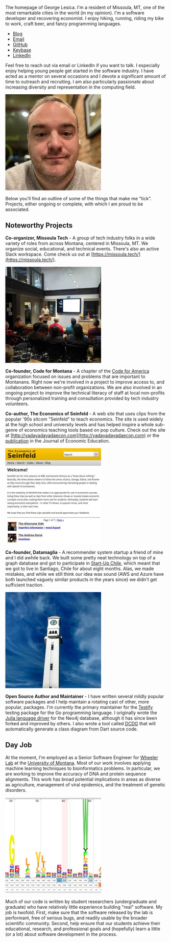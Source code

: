 The homepage of George Lesica. I'm a resident of Missoula, MT, one of the most remarkable cities in
the world (in my opinion). I'm a software developer and recovering economist. I enjoy hiking,
running, riding my bike to work, craft beer, and fancy programming languages.

  - [Blog](http://goto10line.net/)
  - [Email](mailto:george@lesica.com)
  - [GitHub](https://github.com/glesica)
  - [Keybase](https://keybase.io/glesica)
  - [LinkedIn](https://www.linkedin.com/in/george-lesica)

Feel free to reach out via email or LinkedIn if you want to talk. I especially enjoy helping young
people get started in the software industry. I have acted as a mentor on several occasions and I
devote a significant amount of time to outreach and recruiting. I am also particularly passionate
about increasing diversity and representation in the computing field.

![Self portrait looking quizzical](headshot.jpg)

Below you'll find an outline of some of the things that make me "tick". Projects, either ongoing or
complete, with which I am proud to be associated.

## Noteworthy Projects

**Co-organizer, Missoula Tech** - A group of tech industry folks in a wide variety of roles from
across Montana, centered in Missoula, MT. We organize social, educational, and technical events.
There's also an active Slack workspace. Come check us out at
[https://missoula.tech/](https://missoula.tech/).

![A Missoula Tech meetup](missoula-tech.jpg)

**Co-founder, Code for Montana** - A chapter of the [Code for
America](https://www.codeforamerica.org/) organization focused on issues and problems that are
important to Montanans. Right now we're involved in a project to improve access to, and collaboration
between non-profit organizations. We are also involved in an ongoing project to improve the
technical literacy of staff at local non-profits through personalized training and consultation
provided by tech industry volunteers.

**Co-author, The Economics of Seinfeld** - A web site that uses clips from the popular '90s sitcom
"Seinfeld" to teach economics. The site is used widely at the high school and university levels and
has helped inspire a whole sub-genre of economics teaching tools based on pop culture. Check out
the site at [http://yadayadayadaecon.com](http://yadayadayadaecon.com) or the
[publication](https://econpapers.repec.org/article/tafjeduce/v_3a42_3ay_3a2011_3ai_3a3_3ap_3a317-318.htm)
in the Journal of Economic Education.

![The Economics of Seinfeld](seinfeld.jpg)

**Co-founder, Datamaglia** - A recommender system startup a friend of mine and I did awhile back. We
built some pretty neat technology on top of a graph database and got to participate in [Start-Up
Chile](https://www.startupchile.org), which meant that we got to live in Santiago, Chile for about
eight months. Alas, we made mistakes, and while we still think our idea was sound (AWS and Azure
have both launched vaguely similar products in the years since) we didn't get sufficient traction.

![At the university in Concepcion, Chile](concepcion.jpg)

**Open Source Author and Maintainer** - I have written several mildly popular software packages and
I help maintain a rotating cast of other, more popular, packages. I'm currently the primary
maintainer for the [Testify](https://github.com/stretchr/testify/) testing package for the Go
programming language. I originally wrote the [Julia language
driver](https://github.com/glesica/neo4j.jl) for the Neo4j database, although it has since been
forked and improved by others. I also wrote a tool called
[DCDG](https://github.com/glesica/dcdg.dart) that will automatically generate a class diagram from
Dart source code.

## Day Job

At the moment, I'm employed as a Senior Software Engineer for [Wheeler Lab](http://wheelerlab.org)
at the [University of Montana](http://www.umt.edu). Most of our work involves applying machine
learning techniques to bioinformatics problems.  In particular, we are working to improve the
accuracy of DNA and protein sequence alignments. This work has broad potential implications in areas
as diverse as agriculture, management of viral epidemics, and the treatment of genetic disorders.

![An example model visualization](alignment.jpg)

Much of our code is written by student researchers (undergraduate and graduate) who have relatively
little experience building "real" software. My job is twofold. First, make sure that the software
released by the lab is performant, free of serious bugs, and readily usable by the broader
scientific community.  Second, help ensure that our students achieve their educational, research,
and professional goals and (hopefully) learn a little (or a lot) about software development in the
process.


